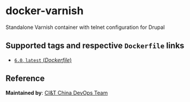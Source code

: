 # docker-varnish
Standalone Varnish container with telnet configuration for Drupal

## Supported tags and respective `Dockerfile` links
-	[`6.0`, `latest` (*Dockerfile*)](https://github.com/ciandt-china-dev/docker-varnish/blob/master/6.0/Dockerfile)

## Reference
**Maintained by**:
[CI&T China DevOps Team](https://www.ciandt.com.cn)

